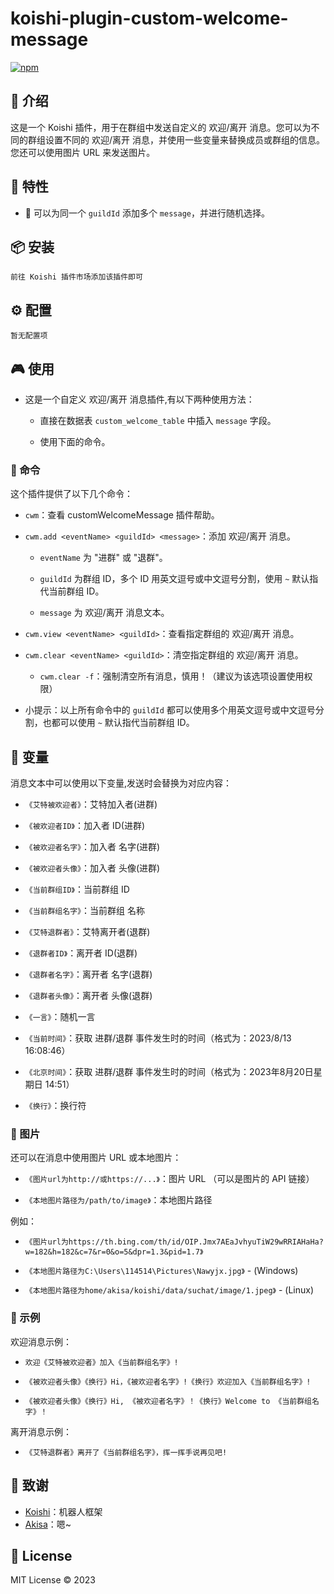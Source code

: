# koishi-plugin-custom-welcome-message

[![npm](https://img.shields.io/npm/v/koishi-plugin-custom-welcome-message?style=flat-square)](https://www.npmjs.com/package/koishi-plugin-custom-welcome-message)

## 🎈 介绍

这是一个 Koishi 插件，用于在群组中发送自定义的 欢迎/离开 消息。您可以为不同的群组设置不同的 欢迎/离开 消息，并使用一些变量来替换成员或群组的信息。您还可以使用图片 URL 来发送图片。

## 🚀 特性

* 🌈 可以为同一个 `guildId` 添加多个 `message`，并进行随机选择。
  
## 📦 安装

```
前往 Koishi 插件市场添加该插件即可
```

## ⚙️ 配置

```
暂无配置项
```

## 🎮 使用

- 这是一个自定义 欢迎/离开 消息插件,有以下两种使用方法：

  - 直接在数据表 `custom_welcome_table` 中插入 `message` 字段。

  - 使用下面的命令。
  

### 📝 命令

这个插件提供了以下几个命令：

- `cwm`：查看 customWelcomeMessage 插件帮助。

- `cwm.add <eventName> <guildId> <message>`：添加 欢迎/离开 消息。

  - `eventName` 为 "进群" 或 "退群"。

  - `guildId` 为群组 ID，多个 ID 用英文逗号或中文逗号分割，使用 `~` 默认指代当前群组 ID。

  - `message` 为 欢迎/离开 消息文本。

- `cwm.view <eventName> <guildId>`：查看指定群组的 欢迎/离开 消息。

- `cwm.clear <eventName> <guildId>`：清空指定群组的 欢迎/离开 消息。
  
  - `cwm.clear -f`：强制清空所有消息，慎用！（建议为该选项设置使用权限）

- 小提示：以上所有命令中的 `guildId` 都可以使用多个用英文逗号或中文逗号分割，也都可以使用 `~` 默认指代当前群组 ID。

## 🔮 变量

消息文本中可以使用以下变量,发送时会替换为对应内容：

- `《艾特被欢迎者》`：艾特加入者(进群)

- `《被欢迎者ID》`：加入者 ID(进群)

- `《被欢迎者名字》`：加入者 名字(进群)  

- `《被欢迎者头像》`：加入者 头像(进群)

- `《当前群组ID》`：当前群组 ID

- `《当前群组名字》`：当前群组 名称

- `《艾特退群者》`：艾特离开者(退群)

- `《退群者ID》`：离开者 ID(退群)

- `《退群者名字》`：离开者 名字(退群)

- `《退群者头像》`：离开者 头像(退群)

- `《一言》`：随机一言

- `《当前时间》`：获取 进群/退群 事件发生时的时间（格式为：2023/8/13 16:08:46）

- `《北京时间》`：获取 进群/退群 事件发生时的时间（格式为：2023年8月20日星期日 14:51）

- `《换行》`：换行符


### 🎨 图片

还可以在消息中使用图片 URL 或本地图片：

- `《图片url为http://或https://...》`：图片 URL （可以是图片的 API 链接）

- `《本地图片路径为/path/to/image》`：本地图片路径
  
例如：

- `《图片url为https://th.bing.com/th/id/OIP.Jmx7AEaJvhyuTiW29wRRIAHaHa?w=182&h=182&c=7&r=0&o=5&dpr=1.3&pid=1.7》`

- `《本地图片路径为C:\Users\114514\Pictures\Nawyjx.jpg》` - (Windows)

- `《本地图片路径为home/akisa/koishi/data/suchat/image/1.jpeg》` - (Linux)


### 🎲 示例

欢迎消息示例：

- `欢迎《艾特被欢迎者》加入《当前群组名字》!` 

- `《被欢迎者头像》《换行》Hi，《被欢迎者名字》!《换行》欢迎加入《当前群组名字》!`

- `《被欢迎者头像》《换行》Hi, 《被欢迎者名字》！《换行》Welcome to 《当前群组名字》！`

离开消息示例：

- `《艾特退群者》离开了《当前群组名字》，挥一挥手说再见吧!`

## 🙏 致谢

* [Koishi](https://koishi.chat/)：机器人框架
* [Akisa](https://forum.koishi.xyz/t/topic/4149)：嗯~

## 📄 License

MIT License © 2023